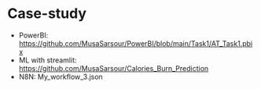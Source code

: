 # Case-study

 - PowerBI: https://github.com/MusaSarsour/PowerBI/blob/main/Task1/AT_Task1.pbix
 - ML with streamlit: https://github.com/MusaSarsour/Calories_Burn_Prediction
 - N8N: My_workflow_3.json
